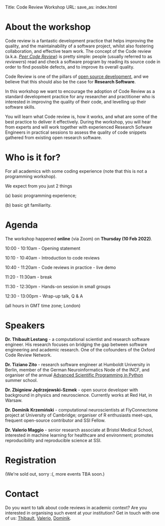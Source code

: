 Title: Code Review Workshop
URL:
save_as: index.html

# About the workshop

Code review is a fantastic development practice that helps improving the quality, and the maintainability of a 
software project, whilst also fostering collaboration, and effective team work.
The concept of the Code review (a.k.a. [_Peer Code Review_](https://en.wikipedia.org/wiki/Code_review)) is pretty simple: 
people (usually referred to as _reviewers_) read and check a software program by reading its source code in order to 
find possible defects, and to improve its overall quality.

Code Review is one of the pillars of [open source development](https://docs.github.com/en/pull-requests/collaborating-with-pull-requests/reviewing-changes-in-pull-requests/about-pull-request-reviews), and we 
believe that this should also be the case for **Research Software**. 

In this workshop we want to encourage the adoption of Code Review as a standard development practice for any researcher and practitioner who is interested in improving the quality of their code, and levelling up their software skills.

You will learn what Code review is, how it works, and what are some of the best practice to deliver it effectively. During the workshop, you will hear from experts and will work together with experienced Research Sofware Engineers in practical sessions to assess the quality of code snippets gathered from existing open research software.

# Who is it for?

For all academics with some coding experience (note that this is not a programming workshop).

We expect from you just 2 things

(a) basic programming experience;

(b) basic git familiarity.

# Agenda

The workshop happened **online** (via Zoom) on **Thursday (10 Feb 2022)**.

10:00 - 10:10am - Opening statement

10:10 - 10:40am - Introduction to code reviews

10:40 - 11:20am - Code reviews in practice - live demo

11:20 - 11:30am - break

11:30 - 12:30pm - Hands-on session in small groups

12:30 - 13:00pm - Wrap-up talk, Q & A

(all hours in GMT time zone; London)

# Speakers

**Dr. Thibault Lestang** - a computational scientist and research software engineer. His research focuses on bridging the gap between software engineering and academic research. One of the cofounders of the Oxford Code Review Network.

**Dr. Tiziano Zito** - research software engineer at Humboldt University in Berlin, member of the German Neuroinformatics Node of the INCF, and organiser of the annual [Advanced Scientific Programming in Python](https://aspp.school/wiki/) summer school.

**Dr. Zbigniew Jędrzejewski-Szmek** - open source developer with background in physics and neuroscience. Currently works at Red Hat, in Warsaw.

**Dr. Dominik Krzemiński** - computational neuroscientists at FlyConnectome project at University of Cambridge; organiser of R enthusiasts meet-ups, frequent open-source contributor and SSI Fellow.

**Dr. Valerio Maggio** - senior research associate at Bristol Medical School, interested in machine learning for healthcare and environment; promotes reproducibility and reproducible science at SSI.

# Registration

(We're sold out, sorry :(, more events TBA soon.)

# Contact

Do you want to talk about code reviews in academic context? Are you interested in organising such event at your institution? Get in touch with one of us:
[Thibault](https://tlestang.github.io/), [Valerio](https://research-information.bris.ac.uk/en/persons/valerio-maggio), [Dominik](https://dokato.github.io/). 
